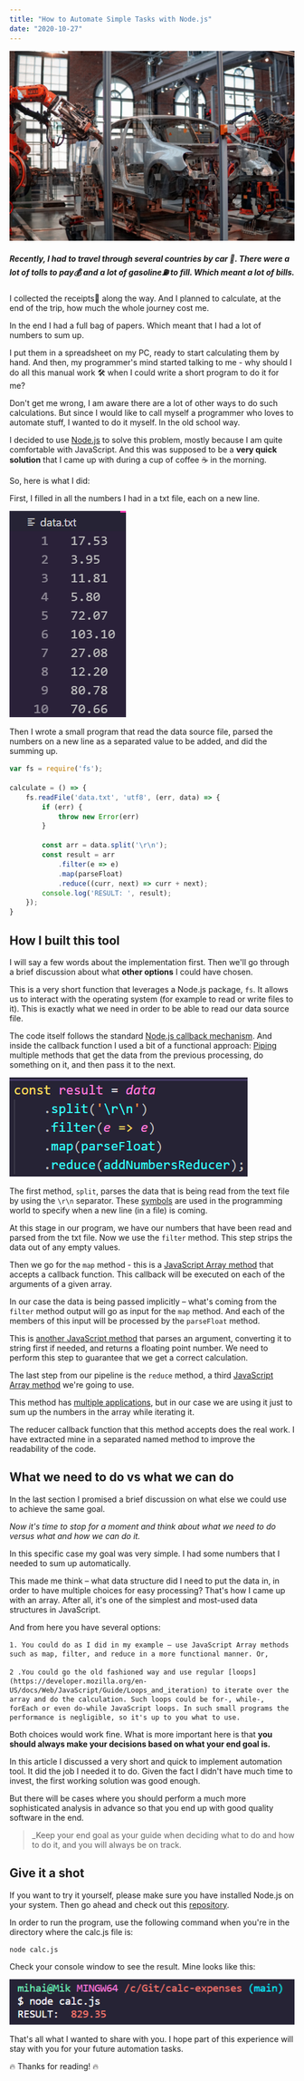 ```yaml
---
title: "How to Automate Simple Tasks with Node.js"
date: "2020-10-27"
---
```



![Head image](./head-image.jpg)

##### Recently, I had to travel through several countries by car 🚗. There were a lot of tolls to pay💰 and a lot of gasoline⛽ to fill. Which meant a lot of bills.

I collected the receipts🧾 along the way. And I planned to calculate, at the end of the trip, how much the whole journey cost me.

In the end I had a full bag of papers. Which meant that I had a lot of numbers to sum up.

I put them in a spreadsheet on my PC, ready to start calculating them by hand. And then, my programmer's mind started talking to me - why should I do all this manual work 🛠️ when I could write a short program to do it for me?

Don't get me wrong, I am aware there are a lot of other ways to do such calculations. But since I would like to call myself a programmer who loves to automate stuff, I wanted to do it myself. In the old school way.

I decided to use [Node.js](https://nodejs.org/) to solve this problem, mostly because I am quite comfortable with JavaScript. And this was supposed to be a __very quick solution__ that I came up with during a cup of coffee ☕ in the morning.

So, here is what I did:

First, I filled in all the numbers I had in a txt file, each on a new line.

![Data source file](./data-source-file.png)

Then I wrote a small program that read the data source file, parsed the numbers on a new line as a separated value to be added, and did the summing up.

```javascript
var fs = require('fs');

calculate = () => {
    fs.readFile('data.txt', 'utf8', (err, data) => {
        if (err) {
            throw new Error(err)
        }

        const arr = data.split('\r\n');
        const result = arr
            .filter(e => e)
            .map(parseFloat)
            .reduce((curr, next) => curr + next);
        console.log('RESULT: ', result);
    });
}
```
## How I built this tool
I will say a few words about the implementation first. Then we'll go through a brief discussion about what __other options__ I could have chosen.

This is a very short function that leverages a Node.js package, `fs`. It allows us to interact with the operating system (for example to read or write files to it). This is exactly what we need in order to be able to read our data source file.

The code itself follows the standard [Node.js callback mechanism](https://www.javatpoint.com/nodejs-callbacks). And inside the callback function I used a bit of a functional approach: [Piping](https://en.wikipedia.org/wiki/Pipeline_(software)) multiple methods that get the data from the previous processing, do something on it, and then pass it to the next.

![Piping methods](./piping-methods.png)

The first method, `split`, parses the data that is being read from the text file by using the `\r\n` separator. These [symbols](https://en.wikipedia.org/wiki/Newline) are used in the programming world to specify when a new line (in a file) is coming.

At this stage in our program, we have our numbers that have been read and parsed from the txt file. Now we use the `filter` method. This step strips the data out of any empty values.

Then we go for the `map` method - this is a [JavaScript Array method](https://developer.mozilla.org/en-US/docs/Web/JavaScript/Reference/Global_Objects/Array/map) that accepts a callback function. This callback will be executed on each of the arguments of a given array.

In our case the data is being passed implicitly – what's coming from the `filter` method output will go as input for the `map` method. And each of the members of this input will be processed by the `parseFloat` method.

This is [another JavaScript method](https://developer.mozilla.org/en-US/docs/Web/JavaScript/Reference/Global_Objects/parseFloat) that parses an argument, converting it to string first if needed, and returns a floating point number. We need to perform this step to guarantee that we get a correct calculation.

The last step from our pipeline is the `reduce` method, a third [JavaScript Array method](https://developer.mozilla.org/en-US/docs/Web/JavaScript/Reference/Global_Objects/Array/reduce) we're going to use.

This method has [multiple applications](https://www.digitalocean.com/community/tutorials/js-finally-understand-reduce), but in our case we are using it just to sum up the numbers in the array while iterating it.

The reducer callback function that this method accepts does the real work. I have extracted mine in a separated named method to improve the readability of the code.

## What we need to do vs what we can do
In the last section I promised a brief discussion on what else we could use to achieve the same goal.

_Now it's time to stop for a moment and think about what we need to do versus what and how we can do it._

In this specific case my goal was very simple. I had some numbers that I needed to sum up automatically.

This made me think – what data structure did I need to put the data in, in order to have multiple choices for easy processing? That's how I came up with an array. After all, it's one of the simplest and most-used data structures in JavaScript.

And from here you have several options:

    1. You could do as I did in my example – use JavaScript Array methods such as map, filter, and reduce in a more functional manner. Or,

    2 .You could go the old fashioned way and use regular [loops](https://developer.mozilla.org/en-US/docs/Web/JavaScript/Guide/Loops_and_iteration) to iterate over the array and do the calculation. Such loops could be for-, while-, forEach or even do-while JavaScript loops. In such small programs the performance is negligible, so it's up to you what to use.

Both choices would work fine. What is more important here is that __you should always make your decisions based on what your end goal is.__

In this article I discussed a very short and quick to implement automation tool. It did the job I needed it to do. Given the fact I didn't have much time to invest, the first working solution was good enough.

But there will be cases where you should perform a much more sophisticated analysis in advance so that you end up with good quality software in the end.

>_Keep your end goal as your guide when deciding what to do and how to do it, and you will always be on track.

## Give it a shot
If you want to try it yourself, please make sure you have installed Node.js on your system. Then go ahead and check out this [repository](https://github.com/mihailgaberov/calc-expenses).

In order to run the program, use the following command when you're in the directory where the calc.js file is:

```bash
node calc.js
```

Check your console window to see the result. Mine looks like this:

![Console output](./console-output.png)

That's all what I wanted to share with you. I hope part of this experience will stay with you for your future automation tasks.

🔥 Thanks for reading! 🔥